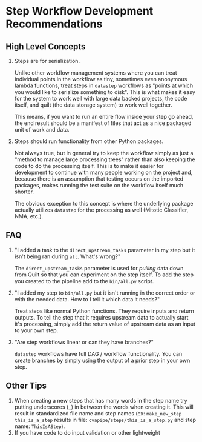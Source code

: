 # Step Workflow Development Recommendations

## High Level Concepts

1. Steps are for serialization.

    Unlike other workflow management systems where you can treat individual points in
    the workflow as tiny, sometimes even anonymous lambda functions, treat steps in
    `datastep` workflows as "points at which you would like to serialize something to
    disk". This is what makes it easy for the system to work well with large data backed
    projects, the code itself, and quilt (the data storage system) to work well
    together.

    This means, if you want to run an entire flow inside your step go ahead, the end
    result should be a manifest of files that act as a nice packaged unit of work and
    data.

2. Steps should run functionality from other Python packages.

    Not always true, but in general try to keep the workflow simply as just a "method to
    manage large processing trees" rather than also keeping the code to do the
    processing itself. This is to make it easier for development to continue with many
    people working on the project and, because there is an assumption that testing
    occurs on the imported packages, makes running the test suite on the workflow
    itself much shorter.

    The obvious exception to this concept is where the underlying package actually
    utilizes `datastep` for the processing as well (Mitotic Classifier, NMA, etc.).

## FAQ

1. "I added a task to the `direct_upstream_tasks` parameter in my step but it isn't
being ran during `all`. What's wrong?"

    The `direct_upstream_tasks` parameter is used for _pulling_ data down from Quilt so
    that you can experiment on the step itself. To add the step you created to the
    pipeline add to the `bin/all.py` script.

2. "I added my step to `bin/all.py` but it isn't running in the correct order or with
the needed data. How to I tell it which data it needs?"

    Treat steps like normal Python functions. They require inputs and return outputs.
    To tell the step that it requires upstream data to actually start it's processing,
    simply add the return value of upstream data as an input to your own step.

3. "Are step workflows linear or can they have branches?"

    `datastep` workflows have full DAG / workflow functionality. You can create branches
    by simply using the output of a prior step in your own step.


## Other Tips

1. When creating a new steps that has many words in the step name try putting
underscores (`_`) in between the words when creating it. This will result in
standardized file name and step names (ex: `make_new_step this_is_a_step` results
in file: `cvapipe/steps/this_is_a_step.py` and step name: `ThisIsAStep`).
2. If you have code to do input validation or other lightweight

